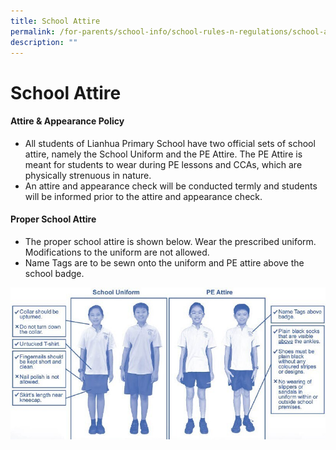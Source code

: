 ```yaml
---
title: School Attire
permalink: /for-parents/school-info/school-rules-n-regulations/school-attire/
description: ""
---
```

# School Attire

#### Attire & Appearance Policy

*   All students of Lianhua Primary School have two official sets of school attire, namely the School Uniform and the PE Attire. The PE Attire is meant for students to wear during PE lessons and CCAs, which are physically strenuous in nature.
*   An attire and appearance check will be conducted termly and students will be informed prior to the attire and appearance check.

#### Proper School Attire

*   The proper school attire is shown below. Wear the prescribed uniform. Modifications to the uniform are not allowed.
*   Name Tags are to be sewn onto the uniform and PE attire above the school badge.


![](/images/School%20Info/School%20Rules%20&%20Regulations/School%20Attire/School_Attire.jpg)
